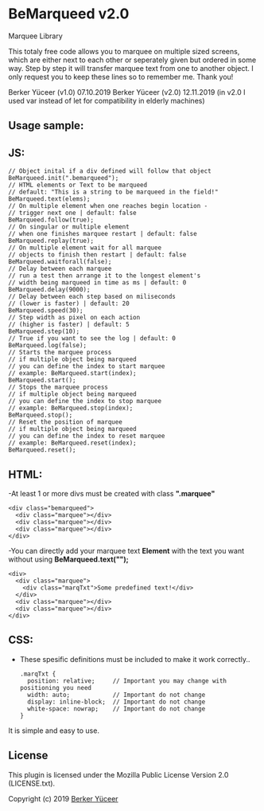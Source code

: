 # BeMarqueed v2.0

Marquee Library

This totaly free code allows you to marquee on multiple sized screens,
which are either next to each other or seperately given but
ordered in some way. Step by step it will transfer marquee
text from one to another object. I only request you to keep these
lines so to remember me. Thank you!

Berker Yüceer (v1.0) 07.10.2019
Berker Yüceer (v2.0) 12.11.2019 (in v2.0 I used var instead of let for compatibility in elderly machines)

Usage sample: 
-

JS:
-
    // Object inital if a div defined will follow that object
    BeMarqueed.init(".bemarqueed");
    // HTML elements or Text to be marqueed
    // default: "This is a string to be marqueed in the field!"
    BeMarqueed.text(elems);
    // On multiple element when one reaches begin location -
    // trigger next one | default: false
    BeMarqueed.follow(true);
    // On singular or multiple element 
    // when one finishes marquee restart | default: false
    BeMarqueed.replay(true);
    // On multiple element wait for all marquee 
    // objects to finish then restart | default: false
    BeMarqueed.waitforall(false);
    // Delay between each marquee 
    // run a test then arrange it to the longest element's 
    // width being marqueed in time as ms | default: 0
    BeMarqueed.delay(9000);
    // Delay between each step based on miliseconds 
    // (lower is faster) | default: 20
    BeMarqueed.speed(30);
    // Step width as pixel on each action 
    // (higher is faster) | default: 5
    BeMarqueed.step(10);
    // True if you want to see the log | default: 0
    BeMarqueed.log(false); 
    // Starts the marquee process 
    // if multiple object being marqueed 
    // you can define the index to start marquee
    // example: BeMarqueed.start(index);
    BeMarqueed.start();
    // Stops the marquee process 
    // if multiple object being marqueed 
    // you can define the index to stop marquee 
    // example: BeMarqueed.stop(index);
    BeMarqueed.stop();
    // Reset the position of marquee 
    // if multiple object being marqueed 
    // you can define the index to reset marquee 
    // example: BeMarqueed.reset(index);
    BeMarqueed.reset();
    
HTML: 
-
-At least 1 or more divs must be created with class **".marquee"**

    <div class="bemarqueed">
      <div class="marquee"></div> 
      <div class="marquee"></div>
      <div class="marquee"></div>
    </div>

-You can directly add your marquee text **Element** with the text you want without using **BeMarqueed.text("");**

    <div>
      <div class="marquee">
        <div class="marqTxt">Some predefined text!</div>
      </div>
      <div class="marquee"></div>
      <div class="marquee"></div>
    </div>

CSS: 
-
- These spesific definitions must be included to make it work correctly..

      .marqTxt {
        position: relative;     // Important you may change with positioning you need
        width: auto;            // Important do not change
        display: inline-block;  // Important do not change
        white-space: nowrap;    // Important do not change
      }

It is simple and easy to use.

## License

This plugin is licensed under the Mozilla Public License Version 2.0 (LICENSE.txt).

Copyright (c) 2019 [Berker Yüceer](https://stackoverflow.com/users/861019/berker-y%c3%bcceer)

